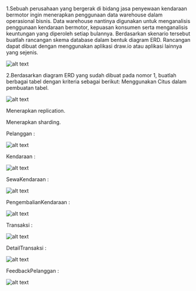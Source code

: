 1.Sebuah perusahaan yang bergerak di bidang jasa penyewaan kendaraan bermotor ingin menerapkan penggunaan data warehouse dalam operasional bisnis. Data warehouse nantinya digunakan untuk menganalisis penggunaan kendaraan bermotor, kepuasan konsumen serta menganalisis keuntungan yang diperoleh setiap bulannya. Berdasarkan skenario tersebut buatlah rancangan skema database dalam bentuk diagram ERD. Rancangan dapat dibuat dengan menggunakan aplikasi draw.io atau aplikasi lainnya yang sejenis.

![alt text](https://github.com/abdansyakur14002/DE_Abdan-Syakur/blob/main/12.Data%20Warehouse%20and%20Data%20Lake/screenshot/prioritas2.jpeg?raw=true)

2.Berdasarkan diagram ERD yang sudah dibuat pada nomor 1, buatlah berbagai tabel dengan kriteria sebagai berikut:
Menggunakan Citus dalam pembuatan tabel.

![alt text](https://github.com/abdansyakur14002/DE_Abdan-Syakur/blob/main/12.Data%20Warehouse%20and%20Data%20Lake/screenshot/prioritas2_citus.jpg?raw=true)

Menerapkan replication.



Menerapkan sharding.

Pelanggan :

![alt text](https://github.com/abdansyakur14002/DE_Abdan-Syakur/blob/main/12.Data%20Warehouse%20and%20Data%20Lake/screenshot/prioritas2_pelanggan.jpeg?raw=true)

Kendaraan :

![alt text](https://github.com/abdansyakur14002/DE_Abdan-Syakur/blob/main/12.Data%20Warehouse%20and%20Data%20Lake/screenshot/prioritas2_kendaraan.jpeg?raw=true)

SewaKendaraan :

![alt text](https://github.com/abdansyakur14002/DE_Abdan-Syakur/blob/main/12.Data%20Warehouse%20and%20Data%20Lake/screenshot/prioritas2_sewaKendaraan.jpeg?raw=true)

PengembalianKendaraan :

![alt text](https://github.com/abdansyakur14002/DE_Abdan-Syakur/blob/main/12.Data%20Warehouse%20and%20Data%20Lake/screenshot/prioritas2_pengembalianKendaraan.jpeg?raw=true)

Transaksi :

![alt text](https://github.com/abdansyakur14002/DE_Abdan-Syakur/blob/main/12.Data%20Warehouse%20and%20Data%20Lake/screenshot/prioritas2_transaksi.jpeg?raw=true)

DetailTransaksi :

![alt text](https://github.com/abdansyakur14002/DE_Abdan-Syakur/blob/main/12.Data%20Warehouse%20and%20Data%20Lake/screenshot/prioritas2_detailTransaksi.jpeg?raw=true)

FeedbackPelanggan :

![alt text](https://github.com/abdansyakur14002/DE_Abdan-Syakur/blob/main/12.Data%20Warehouse%20and%20Data%20Lake/screenshot/prioritas2_feedbackPelanggan.jpeg?raw=true)